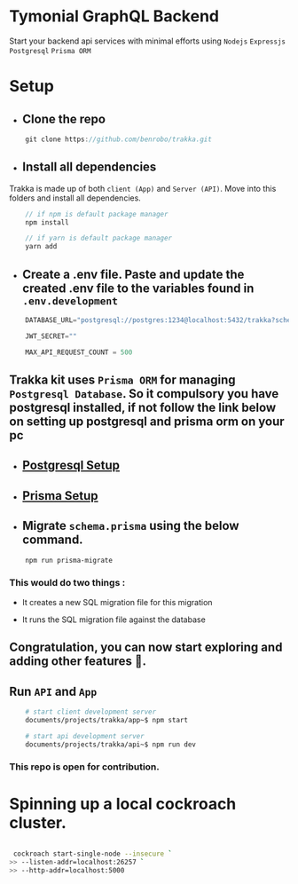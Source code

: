 # Tymonial GraphQL Backend

Start your backend api services with minimal efforts using `Nodejs` `Expressjs` `Postgresql` `Prisma ORM`

# Setup

- ## Clone the repo

```js
    git clone https://github.com/benrobo/trakka.git
```

- ## Install all dependencies

Trakka is made up of both `client (App)` and `Server (API)`. Move into this folders and install all dependencies.

```js
    // if npm is default package manager
    npm install

    // if yarn is default package manager
    yarn add
```

- ## Create a .env file. Paste and update the created .env file to the variables found in `.env.development`

```js
    DATABASE_URL="postgresql://postgres:1234@localhost:5432/trakka?schema=public"

    JWT_SECRET=""

    MAX_API_REQUEST_COUNT = 500

```

## Trakka kit uses `Prisma ORM` for managing `Postgresql Database`. So it compulsory you have postgresql installed, if not follow the link below on setting up postgresql and prisma orm on your pc

- ## [Postgresql Setup](https://www.postgresqltutorial.com/postgresql-getting-started/install-postgresql/)

- ## [Prisma Setup](https://www.prisma.io/docs/getting-started/setup-prisma/start-from-scratch/relational-databases-typescript-postgres)


- ## Migrate `schema.prisma` using the below command.
    
```diff
    npm run prisma-migrate
```
### This would do two things :
- It creates a new SQL migration file for this migration

- It runs the SQL migration file against the database

## Congratulation, you can now start exploring and adding other features 🚀.


## Run `API` and `App`

```bash
    # start client development server
    documents/projects/trakka/app~$ npm start

    # start api development server
    documents/projects/trakka/api~$ npm run dev
```

### This repo is open for contribution.

# Spinning up a local cockroach cluster.

```bash

 cockroach start-single-node --insecure `
>> --listen-addr=localhost:26257 `
>> --http-addr=localhost:5000

```